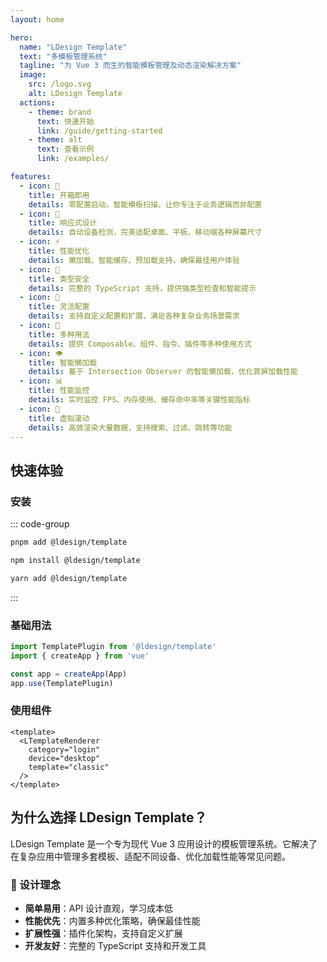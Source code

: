 ```yaml
---
layout: home

hero:
  name: "LDesign Template"
  text: "多模板管理系统"
  tagline: "为 Vue 3 而生的智能模板管理及动态渲染解决方案"
  image:
    src: /logo.svg
    alt: LDesign Template
  actions:
    - theme: brand
      text: 快速开始
      link: /guide/getting-started
    - theme: alt
      text: 查看示例
      link: /examples/

features:
  - icon: 🚀
    title: 开箱即用
    details: 零配置启动，智能模板扫描，让你专注于业务逻辑而非配置
  - icon: 📱
    title: 响应式设计
    details: 自动设备检测，完美适配桌面、平板、移动端各种屏幕尺寸
  - icon: ⚡
    title: 性能优化
    details: 懒加载、智能缓存、预加载支持，确保最佳用户体验
  - icon: 🎯
    title: 类型安全
    details: 完整的 TypeScript 支持，提供强类型检查和智能提示
  - icon: 🔧
    title: 灵活配置
    details: 支持自定义配置和扩展，满足各种复杂业务场景需求
  - icon: 🎪
    title: 多种用法
    details: 提供 Composable、组件、指令、插件等多种使用方式
  - icon: 👁️
    title: 智能懒加载
    details: 基于 Intersection Observer 的智能懒加载，优化首屏加载性能
  - icon: 📊
    title: 性能监控
    details: 实时监控 FPS、内存使用、缓存命中率等关键性能指标
  - icon: 📜
    title: 虚拟滚动
    details: 高效渲染大量数据，支持搜索、过滤、跳转等功能
---
```


## 快速体验

### 安装

::: code-group

```bash [pnpm]
pnpm add @ldesign/template
```

```bash [npm]
npm install @ldesign/template
```

```bash [yarn]
yarn add @ldesign/template
```

:::

### 基础用法

```typescript
import TemplatePlugin from '@ldesign/template'
import { createApp } from 'vue'

const app = createApp(App)
app.use(TemplatePlugin)
```

### 使用组件

```vue
<template>
  <LTemplateRenderer
    category="login"
    device="desktop"
    template="classic"
  />
</template>
```

## 为什么选择 LDesign Template？

LDesign Template 是一个专为现代 Vue 3 应用设计的模板管理系统。它解决了在复杂应用中管理多套模板、适配不同设备、优化加载性能等常见问题。

### 🎨 设计理念

- **简单易用**：API 设计直观，学习成本低
- **性能优先**：内置多种优化策略，确保最佳性能
- **扩展性强**：插件化架构，支持自定义扩展
- **开发友好**：完整的 TypeScript 支持和开发工具
